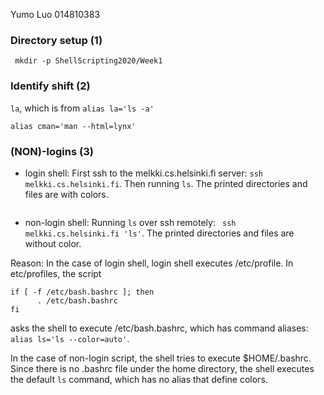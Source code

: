 Yumo Luo 014810383

### Directory setup (1)
``` mkdir -p ShellScripting2020/Week1```

### Identify shift (2)
```la```, which is from ```alias la='ls -a'```

```alias cman='man --html=lynx'```

### (NON)-logins (3)
- login shell:
First ssh to the melkki.cs.helsinki.fi server: ```ssh melkki.cs.helsinki.fi```.
Then running ```ls```. The printed directories and files are with colors.
<img src=""/>

- non-login shell:
Running ```ls``` over ssh remotely: ``` ssh melkki.cs.helsinki.fi 'ls'```. The printed directories and files are without color.

Reason: In the case of login shell, login shell executes /etc/profile. In etc/profiles, the script 
```
if [ -f /etc/bash.bashrc ]; then
      . /etc/bash.bashrc
fi
``` 
asks the shell to execute /etc/bash.bashrc, which has command aliases: ```alias ls='ls --color=auto'```.

In the case of non-login script, the shell tries to execute $HOME/.bashrc. Since there is no .bashrc file under the home directory, the shell executes the 
default ```ls``` command, which has no alias that define colors. 
